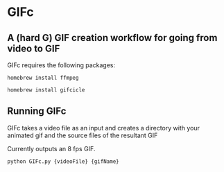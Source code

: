 # GIFc

## A (hard G) GIF creation workflow for going from video to GIF

GIFc requires the following packages:

`` homebrew install ffmpeg ``

`` homebrew install gifcicle ``

## Running GIFc

GIFc takes a video file as an input and creates a directory with your animated gif and the source files of the resultant GIF

Currently outputs an 8 fps GIF.

`` python GIFc.py {videoFile} {gifName} ``
